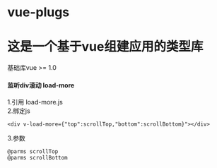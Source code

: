# vue-plugs
# 这是一个基于vue组建应用的类型库
基础库vue >= 1.0  

#### 监听div滚动  load-more
1.引用  load-more.js    
2.绑定js    
`````
<div v-load-more={"top":scrollTop,"bottom":scrollBottom}"></div>
`````
3.参数
``````
@parms scrollTop
@parms scrollBottom 
``````
